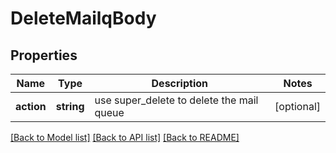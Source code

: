 # DeleteMailqBody

## Properties
Name | Type | Description | Notes
------------ | ------------- | ------------- | -------------
**action** | **string** | use super_delete to delete the mail queue | [optional] 

[[Back to Model list]](../../README.md#documentation-for-models) [[Back to API list]](../../README.md#documentation-for-api-endpoints) [[Back to README]](../../README.md)

